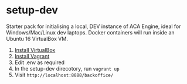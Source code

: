 # setup-dev
Starter pack for initialising a local, DEV instance of ACA Engine, ideal for Windows/Mac/Linux dev laptops.
Docker containers will run inside an Ubuntu 16 VirtualBox VM.

1. [Install VirtualBox](https://www.virtualbox.org/wiki/Downloads)
2. [Install Vagrant](https://www.vagrantup.com/docs/installation/)
3. Edit .env as required
4. In the setup-dev direcotory, run `vagrant up`
5. Visit `http://localhost:8888/backoffice/`
